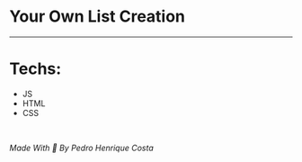 <h1>Your Own List Creation</h1>
<hr>

<h1>Techs:</h1>
<ul>
<li>JS</li>
<li>HTML</li>
<li>CSS</li>
</ul>

<br>

<i>Made With 🧡 By Pedro Henrique Costa<i>